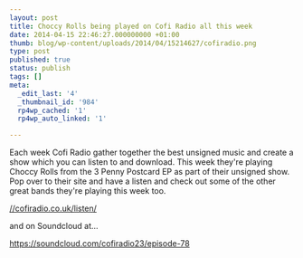 ```yaml
---
layout: post
title: Choccy Rolls being played on Cofi Radio all this week
date: 2014-04-15 22:46:27.000000000 +01:00
thumb: blog/wp-content/uploads/2014/04/15214627/cofiradio.png
type: post
published: true
status: publish
tags: []
meta:
  _edit_last: '4'
  _thumbnail_id: '984'
  rp4wp_cached: '1'
  rp4wp_auto_linked: '1'

---
```

<p>Each week Cofi Radio gather together the best unsigned music and create a show which you can listen to and download. This week they're playing Choccy Rolls from the 3 Penny Postcard EP as part of their unsigned show. Pop over to their site and have a listen and check out some of the other great bands they're playing this week too.</p>

<p><a title="Listen to Cofi Radio" href="//cofiradio.co.uk/listen/">//cofiradio.co.uk/listen/</a></p>

<p>and on Soundcloud at...</p>
<p><a href="https://soundcloud.com/cofiradio23/episode-78">https://soundcloud.com/cofiradio23/episode-78</a></p>
<p>&nbsp;</p>
